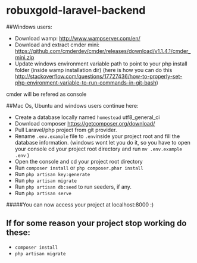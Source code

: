 # robuxgold-laravel-backend

##Windows users:
- Download wamp: http://www.wampserver.com/en/
- Download and extract cmder mini: https://github.com/cmderdev/cmder/releases/download/v1.1.4.1/cmder_mini.zip
- Update windows environment variable path to point to your php install folder (inside wamp installation dir) (here is how you can do this http://stackoverflow.com/questions/17727436/how-to-properly-set-php-environment-variable-to-run-commands-in-git-bash)
 

cmder will be refered as console

##Mac Os, Ubuntu and windows users continue here:
- Create a database locally named `homestead` utf8_general_ci 
- Download composer https://getcomposer.org/download/
- Pull Laravel/php project from git provider.
- Rename `.env.example` file to `.env`inside your project root and fill the database information.
  (windows wont let you do it, so you have to open your console cd your project root directory and run `mv .env.example .env` )
- Open the console and cd your project root directory
- Run `composer install` or ```php composer.phar install```
- Run `php artisan key:generate` 
- Run `php artisan migrate`
- Run `php artisan db:seed` to run seeders, if any.
- Run `php artisan serve`

#####You can now access your project at localhost:8000 :)

## If for some reason your project stop working do these:
- `composer install`
- `php artisan migrate`